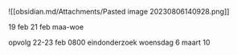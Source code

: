 ![[obsidian.md/Attachments/Pasted image 20230806140928.png]] 

19 feb 21 feb maa-woe

opvolg
22-23 feb 0800
eindonderzoek woensdag 6 maart 10
